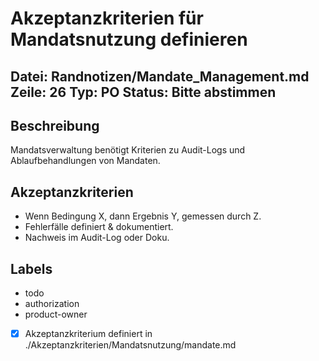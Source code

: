 # Akzeptanzkriterien für Mandatsnutzung definieren
Datei: Randnotizen/Mandate_Management.md
Zeile: 26
Typ: PO
Status: Bitte abstimmen
---

## Beschreibung
Mandatsverwaltung benötigt Kriterien zu Audit-Logs und Ablaufbehandlungen von Mandaten.

## Akzeptanzkriterien
- Wenn Bedingung X, dann Ergebnis Y, gemessen durch Z.
- Fehlerfälle definiert & dokumentiert.
- Nachweis im Audit-Log oder Doku.

## Labels
- todo
- authorization
- product-owner

- [x] Akzeptanzkriterium definiert in ./Akzeptanzkriterien/Mandatsnutzung/mandate.md
